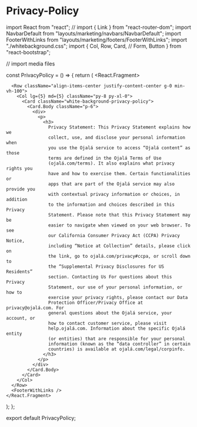 # Privacy-Policy
import React from "react";
// import { Link } from "react-router-dom";
import NavbarDefault from "layouts/marketing/navbars/NavbarDefault";
import FooterWithLinks from "layouts/marketing/footers/FooterWithLinks";
import "./whitebackground.css";
import {
  Col,
  Row,
  Card,
  //  Form, Button
} from "react-bootstrap";

// import media files

const PrivacyPolicy = () => {
  return (
    <React.Fragment>
      <NavbarDefault login />

      <Row className="align-items-center justify-content-center g-0 min-vh-100">
        <Col lg={5} md={5} className="py-8 py-xl-0">
          <Card className="white-background-privacy-policy">
            <Card.Body className="p-6">
              <div>
                <p>
                  <h3>
                    Privacy Statement: This Privacy Statement explains how we
                    collect, use, and disclose your personal information when
                    you use the Ojalá service to access “Ojalá content” as those
                    terms are defined in the Ojalá Terms of Use
                    (ojalá.com/terms). It also explains what privacy rights you
                    have and how to exercise them. Certain functionalities or
                    apps that are part of the Ojalá service may also provide you
                    with contextual privacy information or choices, in addition
                    to the information and choices described in this Privacy
                    Statement. Please note that this Privacy Statement may be
                    easier to navigate when viewed on your web browser. To see
                    our California Consumer Privacy Act (CCPA) Privacy Notice,
                    including “Notice at Collection” details, please click on
                    the link, go to ojalá.com/privacy#ccpa, or scroll down to
                    the “Supplemental Privacy Disclosures for US Residents”
                    section. Contacting Us For questions about this Privacy
                    Statement, our use of your personal information, or how to
                    exercise your privacy rights, please contact our Data
                    Protection Officer/Privacy Office at privacy@ojalá.com. For
                    general questions about the Ojalá service, your account, or
                    how to contact customer service, please visit
                    help.ojalá.com. Information about the specific Ojalá entity
                    (or entities) that are responsible for your personal
                    information (known as the “data controller” in certain
                    countries) is available at ojalá.com/legal/corpinfo.
                  </h3>
                </p>
              </div>
            </Card.Body>
          </Card>
        </Col>
      </Row>
      <FooterWithLinks />
    </React.Fragment>
  );
};

export default PrivacyPolicy;
